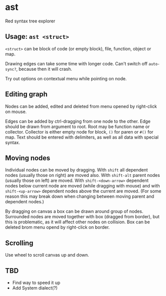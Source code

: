 # ast
Red syntax tree explorer

## Usage: `ast <struct>`

`<struct>` can be block of code (or empty block), file, function, object or map.

Drawing edges can take some time with longer code. Can't switch off `auto-sync?`, because then it will crash.

Try out options on contextual menu while pointing on node.

## Editing graph

Nodes can be added, edited and deleted from menu opened by right-click on mouse.

Edges can be added by ctrl-dragging from one node to the other. Edge should be drawn from argument to root. Root may be function name or collector. Collector is either empty node for block, `()` for paren or `#()` for map. Text should be entered with delimiters, as well as all data with special syntax.

## Moving nodes

Individual nodes can be moved by dragging. With `shift` all dependent nodes (usually those on right) are moved also. With `shift-alt` parent nodes (usually those on left) are moved. With `shift-<down-arrow>` dependent nodes below current node are moved (while dragging with mouse) and with `shift-<up-arrow>` dependent nodes above the current are moved. (For some reason this may break down when changing between moving parent and dependent nodes.)

By dragging on canvas a box can be drawn around group of nodes. Surrounded nodes are moved together with box (dragged from border), but this is problematic, as it will affect other nodes on collision. Box can be deleted brom menu opend by right-click on border.

## Scrolling

Use wheel to scroll canvas up and down.

## TBD

* Find way to speed it up
* Add System dialect(?)
